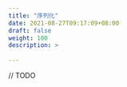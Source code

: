```yaml
---
title: "序列化"
date: 2021-08-27T09:17:09+08:00
draft: false
weight: 100
description: >
  
---
```


// TODO

